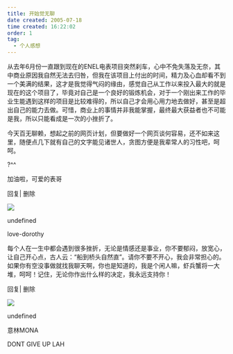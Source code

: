 ```yaml
---
title: 开始觉无聊 
date created: 2005-07-18
time created: 16:22:02
order: 1
tag:
  - 个人感想
---
```



从去年6月份一直跟到现在的ENEL电表项目突然刹车，心中不免失落及无奈，其中商业原因我自然无法去归咎，但我在该项目上付出的时间，精力及心血却看不到一个美满的结果，这才是我觉得气闷的缘由，感觉自己从工作以来投入最大的就是现在的这个项目了，毕竟对自己是一个良好的锻炼机会，对于一个刚出来工作的毕业生能遇到这样的项目是比较难得的，所以自己才会用心用力地去做好，甚至是超出自己的能力去做。可惜，商业上的事情并非我能掌握，最终最大获益者也不可能是我，所以只能看成是一次的小挫折了。

今天百无聊赖，想起之前的网页计划，但要做好一个网页谈何容易，还不如来这里，随便点几下就有自己的文字能见诸世人，贪图方便是我辈常人的习性吧，呵呵。



?^^

加油啦，可爱的表哥

回复| 删除

![](http://b.bst.126.net/common/face60.png)

undefined

love-dorothy

每个人在一生中都会遇到很多挫折，无论是情感还是事业，你不要郁闷，放宽心，让自己开心点，古人云：“船到桥头自然直”。请你不要不开心，我会非常担心的。如果你有空没事做就找我聊天啊，你也是知道的，我是个闲人嘛，虾兵蟹将一大堆，呵呵！记住，无论你作出什么样的决定，我永远支持你！

回复| 删除

![](http://b.bst.126.net/common/face60.png)

undefined

意林MONA

DONT GIVE UP LAH
